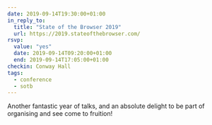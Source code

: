 ```yaml
---
date: 2019-09-14T19:30:00+01:00
in_reply_to:
  title: "State of the Browser 2019"
  url: https://2019.stateofthebrowser.com/
rsvp:
  value: "yes"
  date: 2019-09-14T09:20:00+01:00
  end: 2019-09-14T17:05:00+01:00
checkin: Conway Hall
tags:
  - conference
  - sotb
---
```


Another fantastic year of talks, and an absolute delight to be part of organising and see come to fruition!
